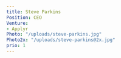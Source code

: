 ```yaml
---
title: Steve Parkins
Position: CEO
Venture:
- Applyr
Photo: "/uploads/steve-parkins.jpg"
Photo2x: "/uploads/steve-parkins@2x.jpg"
prio: 1
---
```


